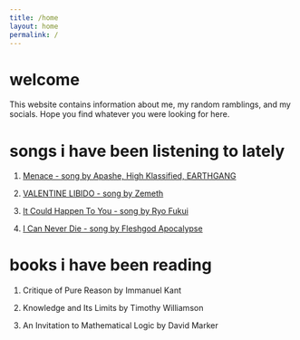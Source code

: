 ```yaml
---
title: /home
layout: home
permalink: /
---
```


# welcome

This website contains information about me, my random ramblings, and my socials. Hope you find whatever you were looking for here.

# songs i have been listening to lately

1. [Menace - song by Apashe, High Klassified, EARTHGANG](https://open.spotify.com/track/6P0qxnyxLL6D7Gmm8ZMlF2?si=f4e5fa92912d464b)

2. [VALENTINE LIBIDO - song by Zemeth](https://open.spotify.com/track/1yHq6BQOaNbMmYS4fZCgLw?si=ef9cd9137a024c9a)

3. [It Could Happen To You - song by Ryo Fukui](https://open.spotify.com/track/2fktrJuECcaRCgJuqwChL8?si=e322fa72be5343b4)

4. [I Can Never Die - song by Fleshgod Apocalypse](https://open.spotify.com/track/4M73uHvbhiaMYRzUOSNVbG?si=ad101f11199841ba)

# books i have been reading

1. Critique of Pure Reason by Immanuel Kant

2. Knowledge and Its Limits by Timothy Williamson

3. An Invitation to Mathematical Logic by David Marker

